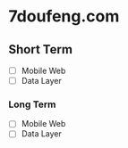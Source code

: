 # 7doufeng.com

## Short Term
- [ ] Mobile Web
- [ ] Data Layer
### Long Term
- [ ] Mobile Web
- [ ] Data Layer